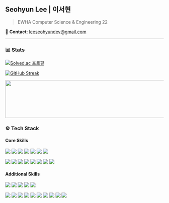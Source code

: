 ## Seohyun Lee | 이서현
> EWHA Computer Science & Engineering 22

📧 **Contact**: [leeseohyundev@gmail.com](mailto:leeseohyundev@gmail.com)

---

### 📊 Stats

[![Solved.ac
프로필](http://mazassumnida.wtf/api/mini/generate_badge?boj=leeseohyun)](https://solved.ac/leeseohyun)

[![GitHub Streak](https://streak-stats.demolab.com/?user=seohyun-lee)](https://git.io/streak-stats)

<a href="https://www.gitanimals.org/en_US?utm_medium=image&utm_source=seohyun-lee&utm_content=line">
  <img
    src="https://render.gitanimals.org/lines/seohyun-lee?pet-id=719194817415267983"
    width="600"
    height="120"
  />
</a>

### ⚙️ Tech Stack
#### Core Skills
<img src="https://img.shields.io/badge/Java-007396?logo=java&logoColor=white"> <img src="https://img.shields.io/badge/Spring%20Boot-6DB33F?logo=springboot&logoColor=white"> <img src="https://img.shields.io/badge/JPA-59666C"> <img src="https://img.shields.io/badge/Python-3776AB?logo=python&logoColor=white"> <img src="https://img.shields.io/badge/FastAPI-009688?logo=fastapi&logoColor=white"> <img src="https://img.shields.io/badge/MySQL-4479A1?logo=mysql&logoColor=white"> <img src="https://img.shields.io/badge/AWS-232F3E?logo=amazonaws&logoColor=white">
 
<img src="https://img.shields.io/badge/PostgreSQL-336791?logo=postgresql&logoColor=white"> <img src="https://img.shields.io/badge/Redis-DC382D?logo=redis&logoColor=white"> <img src="https://img.shields.io/badge/Docker-2496ED?logo=docker&logoColor=white"> <img src="https://img.shields.io/badge/GitHub%20Actions-2088FF?logo=githubactions&logoColor=white"> <img src="https://img.shields.io/badge/Nginx-009639?logo=nginx&logoColor=white"> <img src="https://img.shields.io/badge/Git-F05032?logo=git&logoColor=white"> <img src="https://img.shields.io/badge/Linux-FCC624?logo=linux&logoColor=black"> <img src="https://img.shields.io/badge/Bash-4EAA25?logo=gnubash&logoColor=white">


#### Additional Skills
<img src="https://img.shields.io/badge/MongoDB-47A248?logo=mongodb&logoColor=white"> <img src="https://img.shields.io/badge/Supabase-3ECF8E?logo=supabase&logoColor=white"> <img src="https://img.shields.io/badge/GCP-4285F4?logo=googlecloud&logoColor=white"> <img src="https://img.shields.io/badge/scikit--learn-F7931E?logo=scikit-learn&logoColor=white"> <img src="https://img.shields.io/badge/PyTorch-EE4C2C?logo=pytorch&logoColor=white"> 

<img src="https://img.shields.io/badge/HTML5-E34F26?logo=html5&logoColor=white"> <img src="https://img.shields.io/badge/CSS3-1572B6?logo=css3&logoColor=white"> <img src="https://img.shields.io/badge/JavaScript-F7DF1E?logo=javascript&logoColor=black"> <img src="https://img.shields.io/badge/React-61DAFB?logo=react&logoColor=black"> <img src="https://img.shields.io/badge/Vite-646CFF?logo=vite&logoColor=white"> <img src="https://img.shields.io/badge/C-A8B9CC?logo=c&logoColor=white"> <img src="https://img.shields.io/badge/C++-00599C?logo=c%2B%2B&logoColor=white"> <img src="https://img.shields.io/badge/C%23-9B4F96?logo=c-sharp&logoColor=white"> <img src="https://img.shields.io/badge/Unity-202020?logo=unity&logoColor=white"> <img src="https://img.shields.io/badge/Playwright-2EAD33?logo=playwright&logoColor=white">
  
